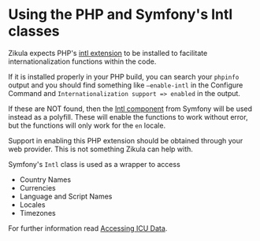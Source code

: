 # Using the PHP and Symfony's Intl classes

Zikula expects PHP's [intl extension](http://www.php.net/manual/en/book.intl.php) to be installed to facilitate internationalization functions within the code.

If it is installed properly in your PHP build, you can search your `phpinfo` output and you should find something like
`—enable-intl` in the Configure Command and `Internationalization support => enabled` in the output.

If these are NOT found, then the [Intl component](https://symfony.com/doc/current/components/intl.html) from Symfony
will be used instead as a polyfill. These will enable the functions to work without error, but the functions will only work for the `en` locale.

Support in enabling this PHP extension should be obtained through your web provider. This is not something Zikula can help with. 

Symfony's `Intl` class is used as a wrapper to access

- Country Names
- Currencies
- Language and Script Names
- Locales
- Timezones

For further information read [Accessing ICU Data](https://symfony.com/doc/current/components/intl.html#accessing-icu-data).
